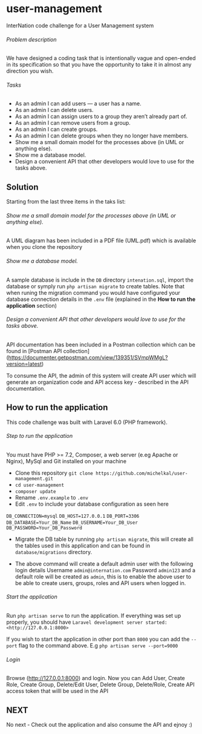 # user-management
InterNation code challenge for a User Management system


###### Problem description
We have designed a coding task that is intentionally vague and open-ended in its specification
so that you have the opportunity to take it in almost any direction you wish.


###### Tasks
- As an admin I can add users — a user has a name.
- As an admin I can delete users.
- As an admin I can assign users to a group they aren’t already part of.
- As an admin I can remove users from a group.
- As an admin I can create groups.
- As an admin I can delete groups when they no longer have members.
- Show me a small domain model for the processes above (in UML or anything else).
- Show me a database model.
- Design a convenient API that other developers would love to use for the tasks above.


## Solution

Starting from the last three items in the taks list:

###### Show me a small domain model for the processes above (in UML or anything else).
A UML diagram has been included in a PDF file (UML.pdf) which is available when you clone the repository

###### Show me a database model.
A sample database is include in the `DB` directory `intenation.sql`, import the database or symply run `php artisan migrate` to create tables. Note that when runing the migration command you would have configured your database connection details in the `.env` file (explained in the  **How to run the application** section)

###### Design a convenient API that other developers would love to use for the tasks above.
API documentation has been included in a Postman collection which can be found in [Postman API collection] (https://documenter.getpostman.com/view/139351/SVmpWMgL?version=latest)

To consume the API, the admin of this system will create API user which will generate an organization code and API access key - described in the API documentation.

## How to run the application

This code challenge was built with Laravel 6.0 (PHP framework).

###### Step to run the application
You must have PHP >= 7.2, Composer, a web server (e.eg Apache or Nginx), MySql and Git installed on your machine

- Clone this repository `git clone https://github.com/michelkal/user-management.git`
- `cd user-management`
- `composer update`
- Rename `.env.example` to `.env`
- Edit `.env` to include your database configuration as seen here 

`DB_CONNECTION=mysql`
`DB_HOST=127.0.0.1`
`DB_PORT=3306`
`DB_DATABASE=Your_DB_Name`
`DB_USERNAME=Your_DB_User`
`DB_PASSWORD=Your_DB_Password`

- Migrate the DB table by running `php artisan migrate`, this will create all the tables used in this application and can be found in `database/migrations` directory.

- The above command will create a default admin user with the following login details
Username `admin@internation.com`
Password `admin123`
and a default role will be created as `admin`, this is to enable the above user to be able to create users, groups, roles and API users when logged in.

###### Start the application

Run `php artisan serve` to run the application. If everything was set up properly, you should have 
`Laravel development server started: <http://127.0.0.1:8000>`

If you wish to start the application in other port than `8000` you can add the `--port` flag to the command above. E.g `php artisan serve --port=9000`


###### Login

Browse (http://127.0.0.1:8000) and login. Now you can Add User, Create Role, Create Group, Delete/Edit User, Delete Group, Delete/Role, Create API access token that willl be used in the API

## NEXT
No next - Check out the application and also consume the API and ejnoy :)

